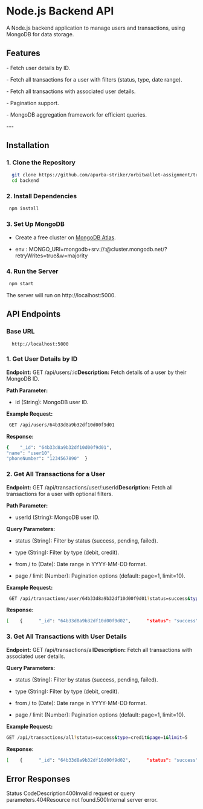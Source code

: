 # Node.js Backend API

A Node.js backend application to manage users and transactions, using MongoDB for data storage.

## Features

\- Fetch user details by ID.

\- Fetch all transactions for a user with filters (status, type, date range).

\- Fetch all transactions with associated user details.

\- Pagination support.

\- MongoDB aggregation framework for efficient queries.

\---

## Installation

### 1. Clone the Repository

```bash
  git clone https://github.com/apurba-striker/orbitwallet-assignment/tree/main/backend
  cd backend
```

### 2\. Install Dependencies

```bash
 npm install
 ```

### 3\. Set Up MongoDB

*   Create a free cluster on [MongoDB Atlas](https://www.mongodb.com/cloud/atlas).
    
*   env : MONGO\_URI=mongodb+srv://:@cluster.mongodb.net/?retryWrites=true&w=majority
    

### 4\. Run the Server

```bash
 npm start 
 ```

The server will run on http://localhost:5000.

API Endpoints
-------------

### Base URL
`   http://localhost:5000   `

### 1\. Get User Details by ID

**Endpoint:** GET /api/users/:id**Description:** Fetch details of a user by their MongoDB ID.

**Path Parameter:**

*   id (String): MongoDB user ID.
    

**Example Request:**

```bash
 GET /api/users/64b33d8a9b32df10d00f9d01 
 ```

**Response:**

```bash
{    "_id": "64b33d8a9b32df10d00f9d01",
"name": "user10",
"phoneNumber": "1234567890"  }
```

### 2\. Get All Transactions for a User

**Endpoint:** GET /api/transactions/user/:userId**Description:** Fetch all transactions for a user with optional filters.

**Path Parameter:**

*   userId (String): MongoDB user ID.
    

**Query Parameters:**

*   status (String): Filter by status (success, pending, failed).
    
*   type (String): Filter by type (debit, credit).
    
*   from / to (Date): Date range in YYYY-MM-DD format.
    
*   page / limit (Number): Pagination options (default: page=1, limit=10).
    

**Example Request:**

```bash
 GET /api/transactions/user/64b33d8a9b32df10d00f9d01?status=success&type=debit&from=2023-12-01&to=2023-12-31&page=1&limit=5
 ```

**Response:**

```bash
[    {      "_id": "64b33d8a9b32df10d00f9d02",      "status": "success",      "type": "debit",      "transactionDate": "2023-12-15T00:00:00.000Z",      "amount": 500,      "userId": "64b33d8a9b32df10d00f9d01"    }  ]  
```

### 3\. Get All Transactions with User Details

**Endpoint:** GET /api/transactions/all**Description:** Fetch all transactions with associated user details.

**Query Parameters:**

*   status (String): Filter by status (success, pending, failed).
    
*   type (String): Filter by type (debit, credit).
    
*   from / to (Date): Date range in YYYY-MM-DD format.
    
*   page / limit (Number): Pagination options (default: page=1, limit=10).
    

**Example Request:**

```bash
GET /api/transactions/all?status=success&type=credit&page=1&limit=5 
```

**Response:**

```bash
[    {      "_id": "64b33d8a9b32df10d00f9d02",      "status": "success",      "type": "credit",      "transactionDate": "2023-12-15T00:00:00.000Z",      "amount": 1000,      "userId": "64b33d8a9b32df10d00f9d01",      "userDetails": {        "_id": "64b33d8a9b32df10d00f9d01",        "name": "John Doe",        "phoneNumber": "1234567890"      }    }  ]   
```

Error Responses
---------------

Status CodeDescription400Invalid request or query parameters.404Resource not found.500Internal server error.